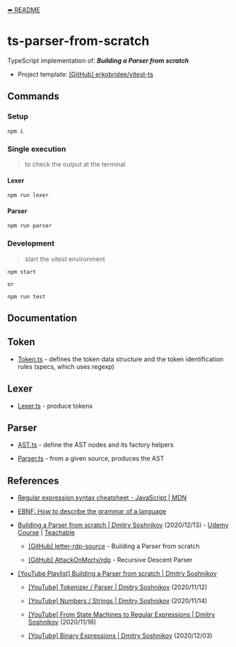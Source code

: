 [⬅️ README](../../README.md)

# ts-parser-from-scratch

TypeScript implementation of: _**Building a Parser from scratch**_

- Project template: [[GitHub] erkobridee/vitest-ts](https://github.com/erkobridee/vitest-ts)

## Commands

### Setup

```
npm i
```

### Single execution

> to check the output at the terminal

#### Lexer

```
npm run lexer
```

#### Parser

```
npm run parser
```

### Development

> start the vitest environment

```
npm start

or

npm run test
```

## Documentation

## Token

- [Token.ts](src/lexer/Token.ts) - defines the token data structure and the token identification rules (specs, which uses regexp)

## Lexer

- [Lexer.ts](src/lexer/Lexer.ts) - produce tokens

## Parser

- [AST.ts](src/parser/AST.ts) - define the AST nodes and its factory helpers

- [Parser.ts](src/parser/Parser.ts) - from a given source, produces the AST

## References

- [Regular expression syntax cheatsheet - JavaScript | MDN](https://developer.mozilla.org/en-US/docs/Web/JavaScript/Guide/Regular_Expressions/Cheatsheet)

- [EBNF: How to describe the grammar of a language](https://tomassetti.me/ebnf/)

- [Building a Parser from scratch | Dmitry Soshnikov](http://dmitrysoshnikov.com/courses/parser-from-scratch/) (2020/12/13) - [Udemy Course](https://www.udemy.com/course/parser-from-scratch/) | [Teachable](https://www.dmitrysoshnikov.education/p/parser-from-scratch/)

  - [[GitHub] letter-rdp-source](https://github.com/DmitrySoshnikov/letter-rdp-source) - Building a Parser from scratch

  - [[GitHub] AttackOnMorty/rdp](https://github.com/AttackOnMorty/rdp) - Recursive Descent Parser

- [[YouTube Playlist] Building a Parser from scratch | Dmitry Soshnikov](https://www.youtube.com/playlist?list=PLGNbPb3dQJ_5FTPfFIg28UxuMpu7k0eT4)

  - [[YouTube] Tokenizer / Parser | Dmitry Soshnikov](https://www.youtube.com/watch?v=4m7ubrdbWQU) (2020/11/12)

  - [[YouTube] Numbers / Strings | Dmitry Soshnikov](https://www.youtube.com/watch?v=0ZDPvdp2uFk) (2020/11/14)

  - [[YouTube] From State Machines to Regular Expressions | Dmitry Soshnikov](https://www.youtube.com/watch?v=nexKgX2d7wU) (2020/11/16)

  - [[YouTube] Binary Expressions | Dmitry Soshnikov](https://www.youtube.com/watch?v=nexKgX2d7wU) (2020/12/03)
